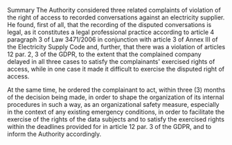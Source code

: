 Summary
The Authority considered three related complaints of violation of the right of access to recorded conversations against an electricity supplier. He found, first of all, that the recording of the disputed conversations is legal, as it constitutes a legal professional practice according to article 4 paragraph 3 of Law 3471/2006 in conjunction with article 3 of Annex III of the Electricity Supply Code and, further, that there was a violation of articles 12 par. 2, 3 of the GDPR, to the extent that the complained company delayed in all three cases to satisfy the complainants' exercised rights of access, while in one case it made it difficult to exercise the disputed right of access.

At the same time, he ordered the complainant to act, within three (3) months of the decision being made, in order to shape the organization of its internal procedures in such a way, as an organizational safety measure, especially in the context of any existing emergency conditions, in order to facilitate the exercise of the rights of the data subjects and to satisfy the exercised rights within the deadlines provided for in article 12 par. 3 of the GDPR, and to inform the Authority accordingly.
